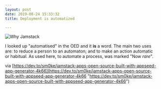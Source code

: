 ```yaml
---
layout: post
date: 2019-08-24 15:33:32
title: Deployment is automatized

---
```

![Why Jamstack](/v1566661062/why-jamstack_bpjjef.png)

I looked up "automatised" in the OED and it **is** a word. The main two uses are: to reduce a person to an automaton; and to make an action automatic or habitual. As used here, to automate a process, was marked "Now _rare_".

via [https://dev.to/sm0ke/jamstack-apps-open-source-built-with-appseed-app-generator-4k66](https://dev.to/sm0ke/jamstack-apps-open-source-built-with-appseed-app-generator-4k66 "https://dev.to/sm0ke/jamstack-apps-open-source-built-with-appseed-app-generator-4k66")